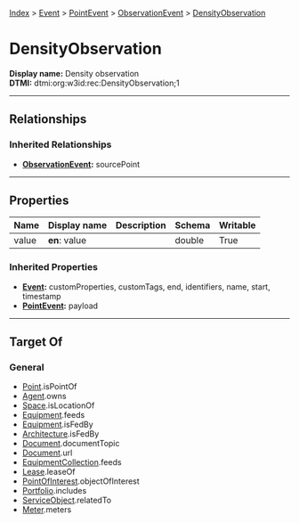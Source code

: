 [Index](../../../index.md) > [Event](../../Event.md) > [PointEvent](../PointEvent.md) > [ObservationEvent](ObservationEvent.md) > [DensityObservation](#)
# DensityObservation

**Display name:** Density observation<br />
**DTMI:** dtmi:org:w3id:rec:DensityObservation;1

---

## Relationships

### Inherited Relationships
* **[ObservationEvent](ObservationEvent.md):** sourcePoint

---

## Properties

|Name|Display name|Description|Schema|Writable|
|-|-|-|-|-|
|value|**en**: value||double|True|
### Inherited Properties
* **[Event](../../Event.md):** customProperties, customTags, end, identifiers, name, start, timestamp
* **[PointEvent](../PointEvent.md):** payload

---

## Target Of
### General
* [Point](../../../Point/Point.md).isPointOf
* [Agent](../../../Agent/Agent.md).owns
* [Space](../../../Space/Space.md).isLocationOf
* [Equipment](../../../Asset/Equipment/Equipment.md).feeds
* [Equipment](../../../Asset/Equipment/Equipment.md).isFedBy
* [Architecture](../../../Space/Architecture/Architecture.md).isFedBy
* [Document](../../../Information/Document/Document.md).documentTopic
* [Document](../../../Information/Document/Document.md).url
* [EquipmentCollection](../../../Collection/Equipment-.md).feeds
* [Lease](../../Lease.md).leaseOf
* [PointOfInterest](../../../Information/PointOfInterest.md).objectOfInterest
* [Portfolio](../../../Collection/Portfolio.md).includes
* [ServiceObject](../../../Information/ServiceObject/ServiceObject.md).relatedTo
* [Meter](../../../Asset/Equipment/Meter/Meter.md).meters
